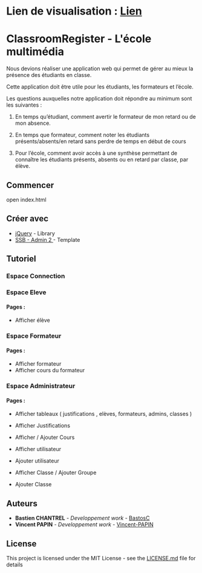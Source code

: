 # Lien de visualisation : [Lien](https://portfolio-bastien-chantrel.000webhostapp.com/index.html)

# ClassroomRegister - L'école multimédia

Nous devions réaliser une application web qui permet de gérer au mieux la présence des étudiants en classe.

Cette application doit être utile pour les étudiants, les formateurs et l’école.

Les questions auxquelles notre application doit répondre au minimum sont les suivantes :

1. En temps qu’étudiant, comment avertir le formateur de mon retard ou de mon absence.

2. En temps que formateur, comment noter les étudiants présents/absents/en retard sans perdre de temps en début de cours

3. Pour l’école, comment avoir accès à une synthèse permettant de connaître les étudiants présents, absents ou en retard par classe, par élève.

## Commencer

open index.html

## Créer avec

* [jQuery](https://jquery.com/) - Library
* [SSB - Admin 2 ](https://github.com/BlackrockDigital/startbootstrap-sb-admin-2) - Template


## Tutoriel

### Espace Connection

### Espace Eleve

#### Pages : 
-  Afficher élève

### Espace Formateur

#### Pages : 
- Afficher formateur
- Afficher cours du formateur

### Espace Administrateur

#### Pages : 
- Afficher tableaux (  justifications , elèves, formateurs, admins, classes )

- Afficher Justifications
- Afficher / Ajouter Cours

- Afficher utilisateur
- Ajouter utilisateur

- Afficher Classe / Ajouter Groupe
- Ajouter Classe

## Auteurs

* **Bastien CHANTREL** - *Developpement work* - [BastosC](https://github.com/BastosC)
* **Vincent PAPIN** - *Developpement work* - [Vincent-PAPIN](https://github.com/Vincent-PAPIN)


## License

This project is licensed under the MIT License - see the [LICENSE.md](LICENSE.md) file for details


